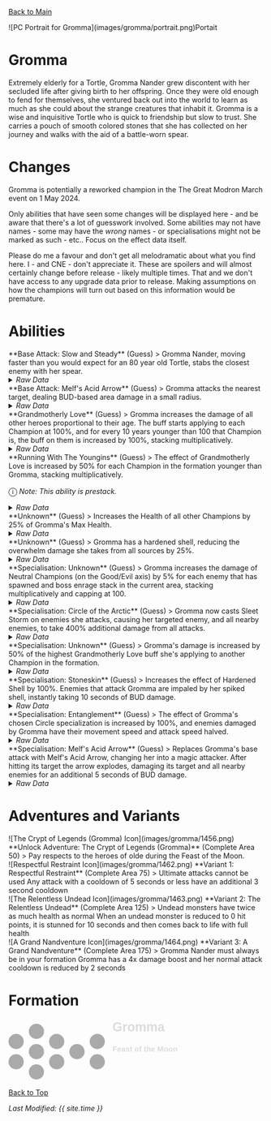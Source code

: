 [Back to Main](index.md)

<span class="championPortraitsRow">
    <span class="championPortraitsImage">
        ![PC Portrait for Gromma](images/gromma/portrait.png)Portait
    </span>
</span>

# Gromma

Extremely elderly for a Tortle, Gromma Nander grew discontent with her secluded life after giving birth to her offspring. Once they were old enough to fend for themselves, she ventured back out into the world to learn as much as she could about the strange creatures that inhabit it. Gromma is a wise and inquisitive Tortle who is quick to friendship but slow to trust. She carries a pouch of smooth colored stones that she has collected on her journey and walks with the aid of a battle-worn spear.

# Changes

Gromma is potentially a reworked champion in the The Great Modron March event on 1 May 2024.

Only abilities that have seen some changes will be displayed here - and be aware that there's a lot of guesswork involved. Some abilities may not have names - some may have the *wrong* names - or specialisations might not be marked as such - etc.. Focus on the effect data itself.

Please do me a favour and don't get all melodramatic about what you find here. I - and CNE - don't appreciate it. These are spoilers and will almost certainly change before release - likely multiple times. That and we don't have access to any upgrade data prior to release. Making assumptions on how the champions will turn out based on this information would be premature.

# Abilities

<div markdown="1" class="abilityBorder"><div markdown="1" class="abilityBorderInner">
**Base Attack: Slow and Steady** (Guess)
> Gromma Nander, moving faster than you would expect for an 80 year old Tortle, stabs the closest enemy with her spear.
<details><summary><em>Raw Data</em></summary>
<p>
<pre>
{
    "id": 752,
    "name": "Slow and Steady",
    "description": "Gromma Nander, moving faster than you would expect for an 80 year old Tortle, stabs the closest enemy with her spear.",
    "long_description": "",
    "graphic_id": 0,
    "target": "front",
    "num_targets": 1,
    "aoe_radius": 0,
    "damage_modifier": 1,
    "cooldown": 4.6,
    "animations": [
        {
            "type": "melee_attack",
            "target_offset_x": -84,
            "damage_frame": 2,
            "jump_sound": 30,
            "sound_frames": {
                "2": 154
            }
        }
    ],
    "tags": [
        "melee"
    ],
    "damage_types": [
        "melee"
    ]
}
</pre>
</p>
</details>
</div></div>

<div markdown="1" class="abilityBorder"><div markdown="1" class="abilityBorderInner">
**Base Attack: Melf's Acid Arrow** (Guess)
> Gromma attacks the nearest target, dealing BUD-based area damage in a small radius.
<details><summary><em>Raw Data</em></summary>
<p>
<pre>
{
    "id": 751,
    "name": "Melf's Acid Arrow",
    "description": "Gromma attacks the nearest target, dealing BUD-based area damage in a small radius.",
    "long_description": "",
    "graphic_id": 0,
    "target": "front",
    "num_targets": 1,
    "aoe_radius": 0,
    "damage_modifier": 1.5,
    "cooldown": 4.6,
    "animations": [
        {
            "type": "ranged_attack",
            "projectile": "acid_arrow",
            "shoot_frame": 10,
            "projectile_count": 1,
            "shoot_offset_x": 140,
            "shoot_offset_y": 0
        }
    ],
    "tags": [
        "ranged"
    ],
    "damage_types": [
        "magic"
    ]
}
</pre>
</p>
</details>
</div></div>

<div markdown="1" class="abilityBorder"><div markdown="1" class="abilityBorderInner">
**Grandmotherly Love** (Guess)
> Gromma increases the damage of all other heroes proportional to their age. The buff starts applying to each Champion at 100%, and for every 10 years younger than 100 that Champion is, the buff on them is increased by 100%, stacking multiplicatively.
<details><summary><em>Raw Data</em></summary>
<p>
<pre>
{
    "id": 1949,
    "flavour_text": "",
    "description": {
        "desc": "Gromma increases the damage of all other heroes proportional to their age. The buff starts applying to each Champion at $(amount)%, and for every 10 years younger than 100 that Champion is, the buff on them is increased by $(buff_amount___2)%, stacking multiplicatively."
    },
    "effect_keys": [
        {
            "effect_string": "hero_dps_multiplier_mult,100",
            "targets": [
                "other"
            ],
            "filter_targets": [
                {
                    "type": "exclude_heroes",
                    "hero_ids": [
                        146
                    ]
                }
            ],
            "amount_updated_listeners": [
                "slot_changed",
                "feat_changed"
            ]
        },
        {
            "effect_string": "buff_incoming_effect_by_expr",
            "effect_id": 1949,
            "effect_index": 0,
            "buff_amount": 100,
            "hero_expr": "pow((1+(buff_amount/100)), max(9 - floor(min(age,90)/10),0))",
            "targets": [
                "all"
            ],
            "filter_targets": [
                {
                    "type": "exclude_heroes",
                    "hero_ids": [
                        146
                    ]
                }
            ],
            "amount_updated_listeners": [
                "slot_changed",
                "feat_changed"
            ],
            "skip_effect_key_desc": true
        }
    ],
    "requirements": "",
    "graphic_id": 0,
    "large_graphic_id": 0,
    "properties": {
        "is_formation_ability": true,
        "owner_use_outgoing_description": true,
        "indexed_effect_properties": true
    }
}
</pre>
</p>
</details>
</div></div>

<div markdown="1" class="abilityBorder"><div markdown="1" class="abilityBorderInner">
**Running With The Youngins** (Guess)
> The effect of Grandmotherly Love is increased by 50% for each Champion in the formation younger than Gromma, stacking multiplicatively.

<span style="font-size:1.2em;">ⓘ</span> *Note: This ability is prestack.*
<details><summary><em>Raw Data</em></summary>
<p>
<pre>
{
    "id": 1951,
    "flavour_text": "",
    "description": {
        "desc": "The effect of Grandmotherly Love is increased by $amount% for each Champion in the formation younger than Gromma, stacking multiplicatively."
    },
    "effect_keys": [
        {
            "off_when_benched": true,
            "effect_string": "pre_stack_amount,50"
        },
        {
            "effect_string": "buff_upgrade,0,14874,0",
            "amount_expr": "upgrade_amount(14876,0)",
            "amount_func": "mult",
            "stack_func": "per_hero_attribute",
            "per_hero_expr": "age<80",
            "per_hero_targets": [
                {
                    "type": "except_heroes",
                    "hero_ids": [
                        146
                    ],
                    "only_in_formation": true
                }
            ],
            "show_bonus": true,
            "amount_updated_listeners": [
                "slot_changed"
            ]
        },
        {
            "effect_string": "expression_on_trigger,area_complete",
            "per_trigger_expr": "AppendToSaveStat(`gromma_running_with_nine_youngins`, false, trigger_count * as_int(GetUpgradeStacks(14876, 1) >= 9))"
        }
    ],
    "requirements": "",
    "graphic_id": 0,
    "large_graphic_id": 0,
    "properties": {
        "is_formation_ability": true,
        "owner_use_outgoing_description": true,
        "indexed_effect_properties": true,
        "per_effect_index_bonuses": true
    }
}
</pre>
</p>
</details>
</div></div>

<div markdown="1" class="abilityBorder"><div markdown="1" class="abilityBorderInner">
**Unknown** (Guess)
> Increases the Health of all other Champions by 25% of Gromma's Max Health.
<details><summary><em>Raw Data</em></summary>
<p>
<pre>
{
    "id": 1950,
    "flavour_text": "",
    "description": {
        "desc": "Increases the Health of all other Champions by $amount% of $source's Max Health"
    },
    "effect_keys": [
        {
            "effect_string": "increase_health_by_source_percent,25",
            "targets": [
                "other"
            ],
            "off_when_benched": true
        }
    ],
    "requirements": "",
    "graphic_id": 0,
    "large_graphic_id": 0,
    "properties": {
        "is_formation_ability": true,
        "owner_use_outgoing_description": true
    }
}
</pre>
</p>
</details>
</div></div>

<div markdown="1" class="abilityBorder"><div markdown="1" class="abilityBorderInner">
**Unknown** (Guess)
> Gromma has a hardened shell, reducing the overwhelm damage she takes from all sources by 25%.
<details><summary><em>Raw Data</em></summary>
<p>
<pre>
{
    "id": 1963,
    "flavour_text": "",
    "description": {
        "desc": "Gromma has a hardened shell, reducing the overwhelm damage she takes from all sources by 25%."
    },
    "effect_keys": [
        {
            "effect_string": "reduce_overwhelm_effect,25"
        }
    ],
    "requirements": "",
    "graphic_id": 0,
    "large_graphic_id": 0,
    "properties": {
        "is_formation_ability": true,
        "owner_use_outgoing_description": true
    }
}
</pre>
</p>
</details>
</div></div>

<div markdown="1" class="abilityBorder"><div markdown="1" class="abilityBorderInner">
**Specialisation: Unknown** (Guess)
> Gromma increases the damage of Neutral Champions (on the Good/Evil axis) by 5% for each enemy that has spawned and boss enrage stack in the current area, stacking multiplicatively and capping at 100.
<details><summary><em>Raw Data</em></summary>
<p>
<pre>
{
    "id": 1952,
    "flavour_text": "",
    "description": {
        "desc": "Gromma increases the damage of $gromma_circle_of_the_mountain_target Champions (on the Good/Evil axis) by $(not_buffed amount)% for each enemy that has spawned and boss enrage stack in the current area, stacking multiplicatively and capping at 100."
    },
    "effect_keys": [
        {
            "off_when_benched": true,
            "effect_string": "hero_dps_multiplier_mult,5",
            "targets": [
                {
                    "type": "by_tags",
                    "tags": "geneutral"
                }
            ],
            "amount_updated_listeners": [
                "slot_changed",
                "monster_spawned",
                "enrage_stacks_changed"
            ],
            "amount_func": "mult",
            "stack_func": "per_hero_attribute",
            "post_process_expr": "boss_enrage_stacks+monsters_spawned",
            "limit": 100,
            "show_bonus": true,
            "use_computed_amount_for_description": true,
            "buff_target": "Neutral"
        }
    ],
    "requirements": "",
    "graphic_id": 0,
    "large_graphic_id": 0,
    "properties": {
        "is_formation_ability": true,
        "owner_use_outgoing_description": true,
        "spec_option_post_apply_info": "Champions Targeted: $num_targets"
    }
}
</pre>
</p>
</details>
</div></div>

<div markdown="1" class="abilityBorder"><div markdown="1" class="abilityBorderInner">
**Specialisation: Circle of the Arctic** (Guess)
> Gromma now casts Sleet Storm on enemies she attacks, causing her targeted enemy, and all nearby enemies, to take 400% additional damage from all attacks.
<details><summary><em>Raw Data</em></summary>
<p>
<pre>
{
    "id": 1953,
    "flavour_text": "",
    "description": {
        "desc": "Gromma now casts Sleet Storm on enemies she attacks, causing her targeted enemy, and all nearby enemies, to take $amount% additional damage from all attacks."
    },
    "effect_keys": [
        {
            "effect_string": "add_monster_hit_effects,400,751",
            "use_chained_attack": false,
            "monster_effect": {
                "effect_string": "effect_def,1961"
            },
            "after_damage": false,
            "range": 200
        },
        {
            "effect_string": "add_monster_hit_effects,400,752",
            "use_chained_attack": false,
            "monster_effect": {
                "effect_string": "effect_def,1961"
            },
            "after_damage": false,
            "range": 200
        }
    ],
    "requirements": "",
    "graphic_id": 0,
    "large_graphic_id": 0,
    "properties": {
        "is_formation_ability": true,
        "owner_use_outgoing_description": true
    }
}
</pre>
</p>
</details>
</div></div>

<div markdown="1" class="abilityBorder"><div markdown="1" class="abilityBorderInner">
**Specialisation: Unknown** (Guess)
> Gromma's damage is increased by 50% of the highest Grandmotherly Love buff she's applying to another Champion in the formation.
<details><summary><em>Raw Data</em></summary>
<p>
<pre>
{
    "id": 1954,
    "flavour_text": "",
    "description": {
        "desc": "Gromma's damage is increased by $(amount)% of the highest Grandmotherly Love buff she's applying to another Champion in the formation."
    },
    "effect_keys": [
        {
            "effect_string": "hero_dps_multiplier_mult,50",
            "targets": [
                "self"
            ],
            "amount_func": "mult_by_highest_applied_effect_amount",
            "upgrade_id": 14874,
            "effect_index": 0,
            "ignore_empty_slots": true,
            "amount_updated_listeners": [
                "slot_changed",
                "upgrade_unlocked"
            ],
            "show_bonus": true
        }
    ],
    "requirements": "",
    "graphic_id": 0,
    "large_graphic_id": 0,
    "properties": {
        "is_formation_ability": true,
        "owner_use_outgoing_description": true,
        "indexed_effect_properties": true
    }
}
</pre>
</p>
</details>
</div></div>

<div markdown="1" class="abilityBorder"><div markdown="1" class="abilityBorderInner">
**Specialisation: Stoneskin** (Guess)
> Increases the effect of Hardened Shell by 100%. Enemies that attack Gromma are impaled by her spiked shell, instantly taking 10 seconds of BUD damage.
<details><summary><em>Raw Data</em></summary>
<p>
<pre>
{
    "id": 1955,
    "flavour_text": "",
    "description": {
        "desc": "Increases the effect of Hardened Shell by $amount%. Enemies that attack Gromma are impaled by her spiked shell, instantly taking $(amount___2) seconds of BUD damage."
    },
    "effect_keys": [
        {
            "effect_string": "buff_upgrade,100,14873"
        },
        {
            "effect_string": "deal_bud_damage_when_hit,10"
        }
    ],
    "requirements": "",
    "graphic_id": 0,
    "large_graphic_id": 0,
    "properties": {
        "is_formation_ability": true,
        "owner_use_outgoing_description": true,
        "indexed_effect_properties": true
    }
}
</pre>
</p>
</details>
</div></div>

<div markdown="1" class="abilityBorder"><div markdown="1" class="abilityBorderInner">
**Specialisation: Entanglement** (Guess)
> The effect of Gromma's chosen Circle specialization is increased by 100%, and enemies damaged by Gromma have their movement speed and attack speed halved.
<details><summary><em>Raw Data</em></summary>
<p>
<pre>
{
    "id": 1956,
    "flavour_text": "",
    "description": {
        "desc": "The effect of Gromma's chosen Circle specialization is increased by $amount%, and enemies damaged by Gromma have their movement speed and attack speed halved."
    },
    "effect_keys": [
        {
            "effect_string": "buff_upgrade,100,14877"
        },
        {
            "effect_string": "buff_upgrade,100,14878"
        },
        {
            "effect_string": "buff_upgrade,100,14879"
        },
        {
            "effect_string": "add_monster_hit_effects,50,752",
            "use_chained_attack": false,
            "monster_effect": {
                "effect_string": "effect_def,1962"
            },
            "after_damage": false
        }
    ],
    "requirements": "",
    "graphic_id": 0,
    "large_graphic_id": 0,
    "properties": {
        "is_formation_ability": true,
        "owner_use_outgoing_description": true,
        "indexed_effect_properties": true
    }
}
</pre>
</p>
</details>
</div></div>

<div markdown="1" class="abilityBorder"><div markdown="1" class="abilityBorderInner">
**Specialisation: Melf's Acid Arrow** (Guess)
> Replaces Gromma's base attack with Melf's Acid Arrow, changing her into a magic attacker. After hitting its target the arrow explodes, damaging its target and all nearby enemies for an additional 5 seconds of BUD damage.
<details><summary><em>Raw Data</em></summary>
<p>
<pre>
{
    "id": 1957,
    "flavour_text": "",
    "description": {
        "desc": "Replaces Gromma's base attack with Melf's Acid Arrow, changing her into a magic attacker. After hitting its target the arrow explodes, damaging its target and all nearby enemies for an additional $(amount___2) seconds of BUD damage."
    },
    "effect_keys": [
        {
            "effect_string": "change_base_attack,751"
        },
        {
            "effect_string": "add_monster_hit_effects,5",
            "after_damage": true,
            "monster_effect": {
                "effect_string": "deal_bud_damage_in_area,5,200"
            }
        }
    ],
    "requirements": "",
    "graphic_id": 0,
    "large_graphic_id": 0,
    "properties": {
        "is_formation_ability": true,
        "owner_use_outgoing_description": true,
        "indexed_effect_properties": true
    }
}
</pre>
</p>
</details>
</div></div>

# Adventures and Variants

<div markdown="1" class="abilityBorder"><div markdown="1" class="abilityBorderInner">
![The Crypt of Legends (Gromma) Icon](images/gromma/1456.png) **Unlock Adventure: The Crypt of Legends (Gromma)** (Complete Area 50)
> Pay respects to the heroes of olde during the Feast of the Moon.
</div></div>
<div markdown="1" class="abilityBorder"><div markdown="1" class="abilityBorderInner">
![Respectful Restraint Icon](images/gromma/1462.png) **Variant 1: Respectful Restraint** (Complete Area 75)
> Ultimate attacks cannot be used Any attack with a cooldown of 5 seconds or less have an additional 3 second cooldown
</div></div>
<div markdown="1" class="abilityBorder"><div markdown="1" class="abilityBorderInner">
![The Relentless Undead Icon](images/gromma/1463.png) **Variant 2: The Relentless Undead** (Complete Area 125)
> Undead monsters have twice as much health as normal When an undead monster is reduced to 0 hit points, it is stunned for 10 seconds and then comes back to life with full health
</div></div>
<div markdown="1" class="abilityBorder"><div markdown="1" class="abilityBorderInner">
![A Grand Nandventure Icon](images/gromma/1464.png) **Variant 3: A Grand Nandventure** (Complete Area 175)
> Gromma Nander must always be in your formation Gromma has a 4x damage boost and her normal attack cooldown is reduced by 2 seconds
</div></div>

# Formation

<span class="formationBorder">
    <svg xmlns="http://www.w3.org/2000/svg" id="Gromma" fill="#aaa" data-formationName="Gromma" data-campaignName="Feast of the Moon" width="338" height="120"><circle cx="175" cy="45" r="15"/><circle cx="175" cy="85" r="15"/><circle cx="135" cy="65" r="15"/><circle cx="95" cy="45" r="15"/><circle cx="95" cy="85" r="15"/><circle cx="55" cy="25" r="15"/><circle cx="55" cy="65" r="15"/><circle cx="55" cy="105" r="15"/><circle cx="15" cy="45" r="15"/><circle cx="15" cy="85" r="15"/><text x="205" y="25" fill="#dcdcdc" font-size="25" font-family="Arial" font-weight="bold">Gromma</text><text x="205" y="65" fill="#dcdcdc" font-size="15" font-family="Arial" font-weight="bold">Feast of the Moon</text></svg>
</span>

[Back to Top](#top)

*Last Modified: {{ site.time }}*